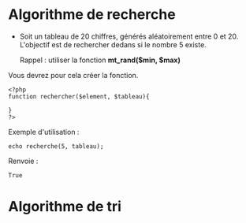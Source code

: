 # Algorithme de recherche

* Soit un tableau de 20 chiffres, générés aléatoirement entre 0 et 20. L'objectif est de rechercher dedans si le nombre 5 existe.

	Rappel : utiliser la fonction **mt_rand($min, $max)**

Vous devrez pour cela créer la fonction.
	
	<?php
	function rechercher($element, $tableau){
	
	}
	?>
	
Exemple d'utilisation : 
	
	echo recherche(5, tableau);

Renvoie :

	True

# Algorithme de tri

